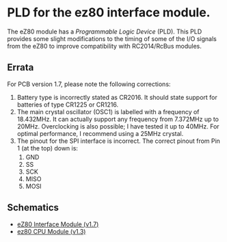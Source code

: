 # PLD for the ez80 interface module.

The eZ80 module has a *Programmable Logic Device* (PLD). This PLD provides some slight modifications to the timing of some of the I/O signals from the eZ80 to improve compatibility with RC2014/RcBus modules.

## Errata

For PCB version 1.7, please note the following corrections:

1. Battery type is incorrectly stated as CR2016.  It should state support for batteries of type CR1225 or CR1216.
2. The main crystal oscillator (OSC1) is labelled with a frequency of 18.432MHz. It can actually support any frequency from 7.372MHz up to 20MHz. Overclocking is also possible; I have tested it up to 40MHz. For optimal performance, I recommend using a 25MHz crystal.
3. The pinout for the SPI interface is incorrect. The correct pinout from Pin 1 (at the top) down is:

<div style="padding-left: 20px;margin-top:-10px">
<ol>
<li>GND</li>
<li>SS</li>
<li>SCK</li>
<li>MISO</li>
<li>MOSI</li>
</ol>
</div>

## Schematics

* [eZ80 Interface Module (v1.7)](../docs/assets/SCHEMATIC-EZ80-INTERFACE-V1.7.pdf)
* [ez80 CPU Module (v1.3)](../docs/assets/SCHEMATIC-EZ80-V1.3.pdf)
